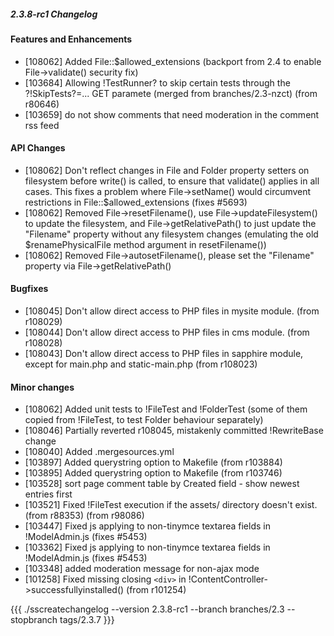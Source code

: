 ##### 2.3.8-rc1 Changelog


#### Features and Enhancements

 * [108062] Added File::$allowed_extensions (backport from 2.4 to enable File->validate() security fix)
 * [103684] Allowing !TestRunner? to skip certain tests through the ?!SkipTests?=... GET paramete (merged from
branches/2.3-nzct) (from r80646)
 * [103659] do not show comments that need moderation in the comment rss feed


#### API Changes

 * [108062] Don't reflect changes in File and Folder property setters on filesystem before write() is called, to ensure
that validate() applies in all cases. This fixes a problem where File->setName() would circumvent restrictions in
File::$allowed_extensions (fixes #5693)
 * [108062] Removed File->resetFilename(), use File->updateFilesystem() to update the filesystem, and
File->getRelativePath() to just update the "Filename" property without any filesystem changes (emulating the old
$renamePhysicalFile method argument in resetFilename())
 * [108062] Removed File->autosetFilename(), please set the "Filename" property via File->getRelativePath()


#### Bugfixes

 * [108045] Don't allow direct access to PHP files in mysite module. (from r108029)
 * [108044] Don't allow direct access to PHP files in cms module. (from r108028)
 * [108043] Don't allow direct access to PHP files in sapphire module, except for main.php and static-main.php (from
r108023)


#### Minor changes

 * [108062] Added unit tests to !FileTest and !FolderTest (some of them copied from !FileTest, to test Folder behaviour
separately)
 * [108046] Partially reverted r108045, mistakenly committed !RewriteBase change
 * [108040] Added .mergesources.yml
 * [103897] Added querystring option to Makefile (from r103884)
 * [103895] Added querystring option to Makefile (from r103746)
 * [103528] sort page comment table by Created field - show newest entries first
 * [103521] Fixed !FileTest execution if the assets/ directory doesn't exist. (from r88353) (from r98086)
 * [103447] Fixed js applying to non-tinymce textarea fields in !ModelAdmin.js (fixes #5453)
 * [103362] Fixed js applying to non-tinymce textarea fields in !ModelAdmin.js (fixes #5453)
 * [103348] added moderation message for non-ajax mode
 * [101258] Fixed missing closing `<div>` in !ContentController->successfullyinstalled() (from r101254)


{{{
./sscreatechangelog --version 2.3.8-rc1 --branch branches/2.3 --stopbranch tags/2.3.7
}}}
